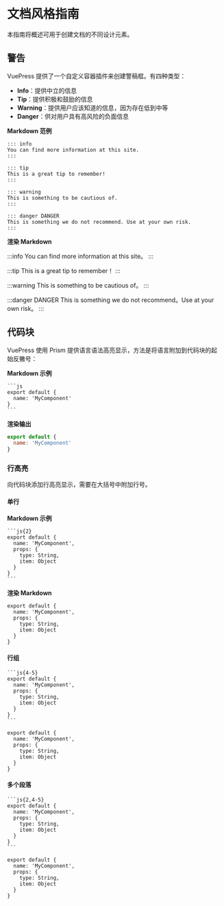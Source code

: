# 文档风格指南

本指南将概述可用于创建文档的不同设计元素。

## 警告

VuePress 提供了一个自定义容器插件来创建警稿框。有四种类型：

- **Info**：提供中立的信息
- **Tip**：提供积极和鼓励的信息
- **Warning**：提供用户应该知道的信息，因为存在低到中等
- **Danger**：供对用户具有高风险的负面信息

**Markdown 范例**

```
::: info
You can find more information at this site.
:::

::: tip
This is a great tip to remember!
:::

::: warning
This is something to be cautious of.
:::

::: danger DANGER
This is something we do not recommend. Use at your own risk.
:::
```

**渲染 Markdown**

:::info
You can find more information at this site。
:::

:::tip
This is a great tip to remember！
:::

:::warning
This is something to be cautious of。
:::

:::danger DANGER
This is something we do not recommend。Use at your own risk。
:::

## 代码块

VuePress 使用 Prism 提供语言语法高亮显示，方法是将语言附加到代码块的起始反撇号：

**Markdown 示例**

````
```js
export default {
  name: 'MyComponent'
}
```
````

**渲染输出**
```js
export default {
  name: 'MyComponent'
}
```

### 行高亮

向代码块添加行高亮显示，需要在大括号中附加行号。

#### 单行

**Markdown 示例**

````
```js{2}
export default {
  name: 'MyComponent',
  props: {
    type: String,
    item: Object
  }
}
```
````

**渲染 Markdown**

```js{2}
export default {
  name: 'MyComponent',
  props: {
    type: String,
    item: Object
  }
}
```

#### 行组

````
```js{4-5}
export default {
  name: 'MyComponent',
  props: {
    type: String,
    item: Object
  }
}
```
````

```js{4-5}
export default {
  name: 'MyComponent',
  props: {
    type: String,
    item: Object
  }
}
```

#### 多个段落

````
```js{2,4-5}
export default {
  name: 'MyComponent',
  props: {
    type: String,
    item: Object
  }
}
```
````

```js{2,4-5}
export default {
  name: 'MyComponent',
  props: {
    type: String,
    item: Object
  }
}
```
